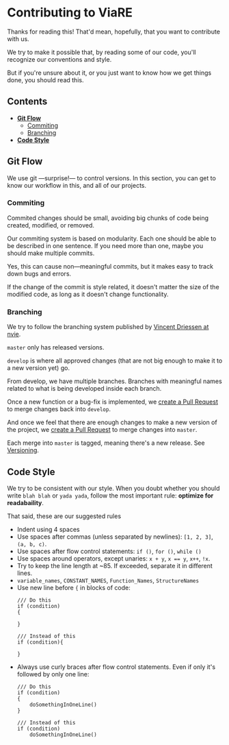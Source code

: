# Contributing to ViaRE

Thanks for reading this! That'd mean, hopefully, that you want to contribute
with us.

We try to make it possible that, by reading some of our code, you'll recognize
our conventions and style.

But if you're unsure about it, or you just want to know how we get things done,
you should read this.

## Contents

- [**Git Flow**](#git-flow)
    - [Commiting](#commiting)
    - [Branching](#branching)
- [**Code Style**](#code-style)

## Git Flow

We use git —surprise!— to control versions. In this section, you can get to
know our workflow in this, and all of our projects.

### Commiting

Commited changes should be small, avoiding big chunks of code being created,
modified, or removed.

Our commiting system is based on modularity. Each one should be able to be
described in one sentence. If you need more than one, maybe you should make
multiple commits.

Yes, this can cause non—meaningful commits, but it makes easy to track down
bugs and errors.

If the change of the commit is style related, it doesn't matter the size of the
modified code, as long as it doesn't change functionality.

### Branching

We try to follow the branching system published by [Vincent Driessen at nvie](https://nvie.com/posts/a-successful-git-branching-model/).

`master` only has released versions. 

`develop` is where all approved changes (that are not big enough to make it to
a new version yet) go.

From develop, we have multiple branches. Branches with meaningful names related
to what is being developed inside each branch.

Once a new function or a bug-fix is implemented, we [create a Pull Request](#pull-requests)
to merge changes back into `develop`.

And once we feel that there are enough changes to make a new version of the
project, we [create a Pull Request](#pull-requests) to merge changes into
`master`.

Each merge into `master` is tagged, meaning there's a new release. 
See [Versioning](#versioning).

## Code Style

We try to be consistent with our style. When you doubt whether you should write
`blah blah` or `yada yada`, follow the most important rule:
**optimize for readabaility**.

That said, these are our suggested rules

- Indent using 4 spaces
- Use spaces after commas (unless separated by newlines): `[1, 2, 3]`, `(a, b, c)`.
- Use spaces after flow control statements: `if ()`, `for ()`, `while ()`
- Use spaces around operators, except unaries: `x + y`, `x == y`, `x++`, `!x`.
- Try to keep the line length at ~85. If exceeded, separate it in different lines.
- `variable_names`, `CONSTANT_NAMES`, `Function_Names`, `StructureNames`
- Use new line before `{` in blocks of code:
    ```
    /// Do this
    if (condition)
    {

    }

    /// Instead of this
    if (condition){

    }
    ```
- Always use curly braces after flow control statements. Even if only it's followed
by only one line:
    ```
    /// Do this
    if (condition)
    {
        doSomethingInOneLine()
    }

    /// Instead of this
    if (condition)
        doSomethingInOneLine()
    ```
